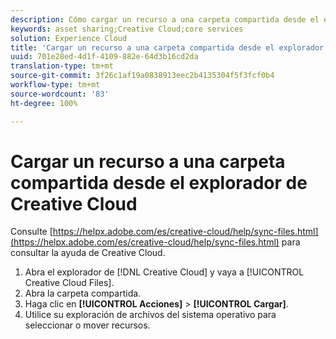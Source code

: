 ```yaml
---
description: Cómo cargar un recurso a una carpeta compartida desde el explorador de Creative Cloud a Experience Cloud.
keywords: asset sharing;Creative Cloud;core services
solution: Experience Cloud
title: 'Cargar un recurso a una carpeta compartida desde el explorador de Creative Cloud '
uuid: 701e28ed-4d1f-4109-882e-64d3b16cd2da
translation-type: tm+mt
source-git-commit: 3f26c1af19a0838913eec2b4135304f5f3fcf0b4
workflow-type: tm+mt
source-wordcount: '83'
ht-degree: 100%

---
```



# Cargar un recurso a una carpeta compartida desde el explorador de Creative Cloud

Consulte [https://helpx.adobe.com/es/creative-cloud/help/sync-files.html](https://helpx.adobe.com/es/creative-cloud/help/sync-files.html) para consultar la ayuda de Creative Cloud.

1. Abra el explorador de [!DNL Creative Cloud] y vaya a [!UICONTROL Creative Cloud Files].
1. Abra la carpeta compartida.
1. Haga clic en **[!UICONTROL Acciones]** > **[!UICONTROL Cargar]**.
1. Utilice su exploración de archivos del sistema operativo para seleccionar o mover recursos.
